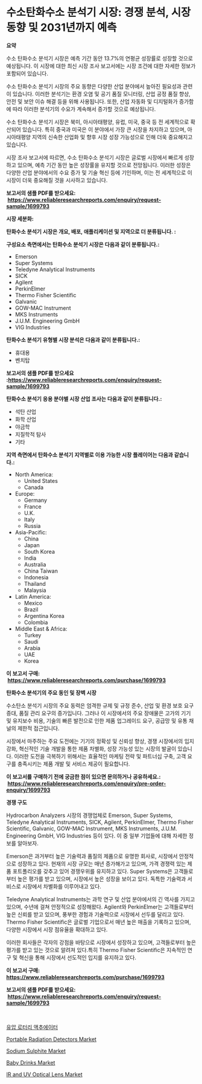 <p><h1>수소탄화수소 분석기 시장: 경쟁 분석, 시장 동향 및 2031년까지 예측</h1></p><p><strong>요약</strong></p>
<p><p>수소 탄화수소 분석기 시장은 예측 기간 동안 13.7%의 연평균 성장률로 성장할 것으로 예상됩니다. 이 시장에 대한 최신 시장 조사 보고서에는 시장 조건에 대한 자세한 정보가 포함되어 있습니다.</p><p>수소 탄화수소 분석기 시장의 주요 동향은 다양한 산업 분야에서 높아진 필요성과 관련이 있습니다. 이러한 분석기는 환경 오염 및 공기 품질 모니터링, 산업 공정 품질 향상, 안전 및 보안 이슈 해결 등을 위해 사용됩니다. 또한, 산업 자동화 및 디지털화가 증가함에 따라 이러한 분석기의 수요가 계속해서 증가할 것으로 예상됩니다.</p><p>수소 탄화수소 분석기 시장은 북미, 아시아태평양, 유럽, 미국, 중국 등 전 세계적으로 확산되어 있습니다. 특히 중국과 미국은 이 분야에서 가장 큰 시장을 차지하고 있으며, 아시아태평양 지역의 신속한 산업화 및 향후 시장 성장 가능성으로 인해 더욱 중요해지고 있습니다.</p><p>시장 조사 보고서에 따르면, 수소 탄화수소 분석기 시장은 글로벌 시장에서 빠르게 성장하고 있으며, 예측 기간 동안 높은 성장률을 유지할 것으로 전망됩니다. 이러한 성장은 다양한 산업 분야에서의 수요 증가 및 기술 혁신 등에 기인하며, 이는 전 세계적으로 이 시장이 더욱 중요해질 것을 시사하고 있습니다.</p></p>
<p><strong>보고서의 샘플 PDF를 받으세요: &nbsp;<a href="https://www.reliableresearchreports.com/enquiry/request-sample/1699793">https://www.reliableresearchreports.com/enquiry/request-sample/1699793</a></strong></p>
<p><strong>시장 세분화:</strong></p>
<p><strong> 탄화수소 분석기 시장은 개요, 배포, 애플리케이션 및 지역으로 더 분류됩니다. :</strong></p>
<p><strong>구성요소 측면에서는 탄화수소 분석기 시장은 다음과 같이 분류됩니다.:</strong></p>
<p><ul><li>Emerson</li><li>Super Systems</li><li>Teledyne Analytical Instruments</li><li>SICK</li><li>Agilent</li><li>PerkinElmer</li><li>Thermo Fisher Scientific</li><li>Galvanic</li><li>GOW-MAC Instrument</li><li>MKS Instruments</li><li>J.U.M. Engineering GmbH</li><li>VIG Industries</li></ul></p>
<p><strong> 탄화수소 분석기 유형별 시장 분석은 다음과 같이 분류됩니다.:</strong></p>
<p><ul><li>휴대용</li><li>벤치탑</li></ul></p>
<p><strong>보고서의 샘플 PDF를 받으세요 :<a href="https://www.reliableresearchreports.com/enquiry/request-sample/1699793">https://www.reliableresearchreports.com/enquiry/request-sample/1699793</a></strong></p>
<p><strong> 탄화수소 분석기 응용 분야별 시장 산업 조사는 다음과 같이 분류됩니다.:</strong></p>
<p><ul><li>석탄 산업</li><li>화학 산업</li><li>야금학</li><li>지질학적 탐사</li><li>기타</li></ul></p>
<p><strong>지역 측면에서 탄화수소 분석기 지역별로 이용 가능한 시장 플레이어는 다음과 같습니다.:</strong></p>
<p><ul>
    <li>
        North America:
        <ul>
            <li>United States</li>
            <li>Canada</li>
        </ul>
    </li>
    <li>
        Europe:
        <ul>
            <li>Germany</li>
            <li>France</li>
            <li>U.K.</li>
            <li>Italy</li>
            <li>Russia</li>
        </ul>
    </li>
    <li>
        Asia-Pacific:
        <ul>
            <li>China</li>
            <li>Japan</li>
            <li>South Korea</li>
            <li>India</li>
            <li>Australia</li>
            <li>China Taiwan</li>
            <li>Indonesia</li>
            <li>Thailand</li>
            <li>Malaysia</li>
        </ul>
    </li>
    <li>
        Latin America:
        <ul>
            <li>Mexico</li>
            <li>Brazil</li>
            <li>Argentina Korea</li>
            <li>Colombia</li>
        </ul>
    </li>
    <li>
        Middle East & Africa:
        <ul>
            <li>Turkey</li>
            <li>Saudi</li>
            <li>Arabia</li>
            <li>UAE</li>
            <li>Korea</li>
        </ul>
    </li>
    </ul></p>
<p><strong>이 보고서 구매: &nbsp;<a href="https://www.reliableresearchreports.com/purchase/1699793">https://www.reliableresearchreports.com/purchase/1699793</a></strong></p>
<p><strong>탄화수소 분석기의 주요 동인 및 장벽 시장</strong></p>
<p><p>수소탄소 분석기 시장의 주요 동력은 엄격한 규제 및 규정 준수, 산업 및 환경 보호 요구 증대, 품질 관리 요구의 증가입니다. 그러나 이 시장에서의 주요 장애물은 고가의 기기 및 유지보수 비용, 기술의 빠른 발전으로 인한 제품 업그레이드 요구, 공급망 및 유통 채널의 제한적 접근입니다.</p><p>시장에서 마주하는 주요 도전에는 기기의 정확성 및 신뢰성 향상, 경쟁 시장에서의 입지 강화, 혁신적인 기술 개발을 통한 제품 차별화, 성장 가능성 있는 시장의 발굴이 있습니다. 이러한 도전을 극복하기 위해서는 효율적인 마케팅 전략 및 파트너십 구축, 고객 요구를 충족시키는 제품 개발 및 서비스 제공이 필요합니다.</p></p>
<p><strong>이 보고서를 구매하기 전에 궁금한 점이 있으면 문의하거나 공유하세요.: &nbsp;<a href="https://www.reliableresearchreports.com/enquiry/pre-order-enquiry/1699793">https://www.reliableresearchreports.com/enquiry/pre-order-enquiry/1699793</a></strong></p>
<p><strong>경쟁 구도</strong></p>
<p><p>Hydrocarbon Analyzers 시장의 경쟁업체로 Emerson, Super Systems, Teledyne Analytical Instruments, SICK, Agilent, PerkinElmer, Thermo Fisher Scientific, Galvanic, GOW-MAC Instrument, MKS Instruments, J.U.M. Engineering GmbH, VIG Industries 등이 있다. 이 중 일부 기업들에 대해 자세한 정보를 알아보자.</p><p>Emerson은 과거부터 높은 기술력과 품질의 제품으로 유명한 회사로, 시장에서 안정적으로 성장하고 있다. 현재의 시장 규모는 매년 증가해가고 있으며, 가격 경쟁력 있는 제품 포트폴리오를 갖추고 있어 경쟁우위를 유지하고 있다. Super Systems은 고객들로부터 높은 평가를 받고 있으며, 시장에서 높은 성장을 보이고 있다. 독특한 기술력과 서비스로 시장에서 차별화를 이루어내고 있다.</p><p>Teledyne Analytical Instruments는 과학 연구 및 산업 분야에서의 긴 역사를 가지고 있으며, 수년에 걸쳐 안정적으로 성장해왔다. Agilent와 PerkinElmer는 고객들로부터 높은 신뢰를 받고 있으며, 풍부한 경험과 기술력으로 시장에서 선두를 달리고 있다. Thermo Fisher Scientific은 글로벌 기업으로서 매년 높은 매출을 기록하고 있으며, 다양한 시장에서 시장 점유율을 확대하고 있다.</p><p>이러한 회사들은 각자의 강점을 바탕으로 시장에서 성장하고 있으며, 고객들로부터 높은 평가를 받고 있는 것으로 알려져 있다.특히 Thermo Fisher Scientific은 지속적인 연구 및 혁신을 통해 시장에서 선도적인 입지를 유지하고 있다.</p></p>
<p><strong>이 보고서 구매: &nbsp; <a href="https://www.reliableresearchreports.com/purchase/1699793">https://www.reliableresearchreports.com/purchase/1699793</a></strong></p>
<p><strong>보고서의 샘플 PDF를 받으세요: &nbsp;<a href="https://www.reliableresearchreports.com/enquiry/request-sample/1699793">https://www.reliableresearchreports.com/enquiry/request-sample/1699793</a></strong><strong></strong></p>
<p>&nbsp;</p>
<p><p><a href="https://github.com/vskv4779xr1/Market-Research-Report-List-1/blob/main/7083281191109.md">유압 로터리 액추에이터</a></p><p><a href="https://mire-aunt-385.notion.site/Portable-Radiation-Detectors-Market-A-Comprehensive-Report-of-its-Market-Share-Growth-Trends-2024-744f640cdfc64f619ba06e3c358f919b">Portable Radiation Detectors Market</a></p><p><a href="https://github.com/BryceTownsendr/Market-Research-Report-List-3/blob/main/sodium-sulphite-market.md">Sodium Sulphite Market</a></p><p><a href="https://view.publitas.com/reportprime-1/baby-drinks-market-furnish-information-about-market-size-market-share-market-dynamics-and-projections-spanning-from-2023-to-2030/">Baby Drinks Market</a></p><p><a href="https://invited-way-688.notion.site/IR-and-UV-Optical-Lens-Market-Furnish-Information-about-Market-Size-Market-Share-Market-Dynamics--c8b373717c5d4d84b7dbcb0c1581a6e9">IR and UV Optical Lens Market</a></p></p>